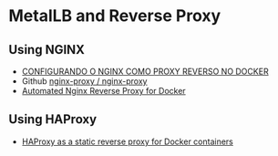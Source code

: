 # MetalLB and Reverse Proxy

## Using NGINX

- [CONFIGURANDO O NGINX COMO PROXY REVERSO NO DOCKER](https://conzatech.com/configurando-o-nginx-como-proxy-reverso-no-docker/)
- Github [nginx-proxy / nginx-proxy](https://github.com/nginx-proxy/nginx-proxy)
- [Automated Nginx Reverse Proxy for Docker](http://jasonwilder.com/blog/2014/03/25/automated-nginx-reverse-proxy-for-docker/)

## Using HAProxy

- [HAProxy as a static reverse proxy for Docker containers](http://oskarhane.com/haproxy-as-a-static-reverse-proxy-for-docker-containers/)

